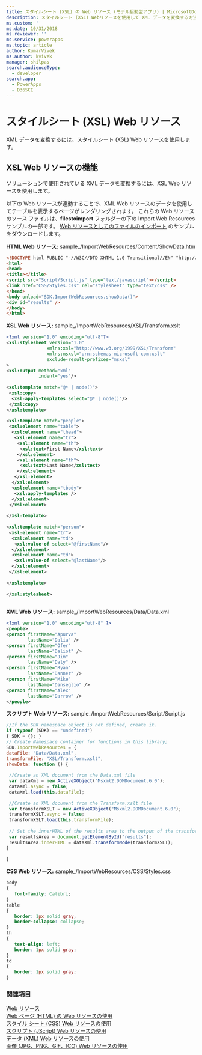 ```yaml
---
title: スタイルシート (XSL) の Web リソース (モデル駆動型アプリ) | MicrosoftDocs
description: スタイルシート (XSL) Webリソースを使用して XML データを変換する方法についてについて説明します。
ms.custom: ''
ms.date: 10/31/2018
ms.reviewer: ''
ms.service: powerapps
ms.topic: article
author: KumarVivek
ms.author: kvivek
manager: shilpas
search.audienceType:
  - developer
search.app:
  - PowerApps
  - D365CE
---
```

# <a name="stylesheet-xsl-web-resources"></a>スタイルシート (XSL) Web リソース

<!-- https://docs.microsoft.com/en-us/dynamics365/customer-engagement/developer/stylesheet-xsl-web-resources -->


XML データを変換するには、スタイルシート (XSL) Web リソースを使用します。  
  
## <a name="capabilities-of-xsl-web-resources"></a>XSL Web リソースの機能  
 ソリューションで使用されている XML データを変換するには、XSL Web リソースを使用します。  
  
 以下の Web リソースが連動することで、XML Web リソースのデータを使用してテーブルを表示するページがレンダリングされます。 これらの Web リソースのソース ファイルは、**filestoimport** フォルダーの下の  Import Web Resources サンプルの一部です。 [Web リソースとしてのファイルのインポート](https://code.msdn.microsoft.com/Import-files-as-web-f84ad8dc) のサンプルをダウンロードします。  
  
 **HTML Web リソース:** sample_/ImportWebResources/Content/ShowData.htm  
 ```html  
<!DOCTYPE html PUBLIC "-//W3C//DTD XHTML 1.0 Transitional//EN" "http://www.w3.org/TR/xhtml1/DTD/xhtml1-transitional.dtd">  
<html>  
<head>  
 <title></title>  
 <script src="Script/Script.js" type="text/javascript"></script>  
 <link href="CSS/Styles.css" rel="stylesheet" type="text/css" />  
</head>  
<body onload="SDK.ImportWebResources.showData()">  
 <div id="results" />  
</body>  
</html>  
```  
  
 **XSL Web リソース:** sample_/ImportWebResources/XSL/Transform.xslt  
 ```xml  
<?xml version="1.0" encoding="utf-8"?>  
<xsl:stylesheet version="1.0"  
                xmlns:xsl="http://www.w3.org/1999/XSL/Transform"  
                xmlns:msxsl="urn:schemas-microsoft-com:xslt"  
                exclude-result-prefixes="msxsl"  
>  
 <xsl:output method="xml"  
             indent="yes"/>  
  
 <xsl:template match="@* | node()">  
  <xsl:copy>  
   <xsl:apply-templates select="@* | node()"/>  
  </xsl:copy>  
 </xsl:template>  
  
 <xsl:template match="people">  
  <xsl:element name="table">  
   <xsl:element name="thead">  
    <xsl:element name="tr">  
     <xsl:element name="th">  
      <xsl:text>First Name</xsl:text>  
     </xsl:element>  
     <xsl:element name="th">  
      <xsl:text>Last Name</xsl:text>  
     </xsl:element>  
    </xsl:element>  
   </xsl:element>  
   <xsl:element name="tbody">  
    <xsl:apply-templates />  
   </xsl:element>  
  </xsl:element>  
  
 </xsl:template>  
  
 <xsl:template match="person">  
  <xsl:element name="tr">  
   <xsl:element name="td">  
    <xsl:value-of select="@firstName"/>  
   </xsl:element>  
   <xsl:element name="td">  
    <xsl:value-of select="@lastName"/>  
   </xsl:element>  
  </xsl:element>  
  
 </xsl:template>  
  
</xsl:stylesheet>  
  
```  
  
 **XML Web リソース:** sample_/ImportWebResources/Data/Data.xml  
 ```xml  
<?xml version="1.0" encoding="utf-8" ?>  
<people>  
 <person firstName="Apurva"  
         lastName="Dalia" />  
 <person firstName="Ofer"  
         lastName="Daliot" />  
 <person firstName="Jim"  
         lastName="Daly" />  
 <person firstName="Ryan"  
         lastName="Danner" />  
 <person firstName="Mike"  
         lastName="Danseglio" />  
 <person firstName="Alex"  
         lastName="Darrow" />  
</people>  
```  
  
 **スクリプト Web リソース:** sample_/ImportWebResources/Script/Script.js  
 ```javascript  
//If the SDK namespace object is not defined, create it.  
if (typeof (SDK) == "undefined")  
{ SDK = {}; }  
// Create Namespace container for functions in this library;  
SDK.ImportWebResources = {  
 dataFile: "Data/Data.xml",  
 transformFile: "XSL/Transform.xslt",  
 showData: function () {  
  
  //Create an XML document from the Data.xml file  
  var dataXml = new ActiveXObject("Msxml2.DOMDocument.6.0");  
  dataXml.async = false;  
  dataXml.load(this.dataFile);  
  
  //Create an XML document from the Transform.xslt file  
  var transformXSLT = new ActiveXObject("Msxml2.DOMDocument.6.0");  
  transformXSLT.async = false;  
  transformXSLT.load(this.transformFile);  
  
  // Set the innerHTML of the results area to the output of the transformation.  
  var resultsArea = document.getElementById("results");  
  resultsArea.innerHTML = dataXml.transformNode(transformXSLT);  
 }  
  
}  
```  
  
 **CSS Web リソース:** sample_/ImportWebResources/CSS/Styles.css  
 ```css
body  
{  
    font-family: Calibri;  
}  
table  
{  
    border: 1px solid gray;  
    border-collapse: collapse;  
}  
th  
{  
    text-align: left;  
    border: 1px solid gray;  
}  
td  
{  
    border: 1px solid gray;  
}  
```  
  
### <a name="see-also"></a>関連項目  
 [Web リソース](web-resources.md)   
 [Web ページ (HTML) の Web リソースの使用](webpage-html-web-resources.md)   
 [スタイル シート (CSS) Web リソースの使用](css-web-resources.md)   
 [スクリプト (JScript) Web リソースの使用](script-jscript-web-resources.md)   
 [データ (XML) Web リソースの使用](data-xml-web-resources.md)   
 [画像 (JPG、PNG、GIF、ICO) Web リソースの使用](image-web-resources.md)   
